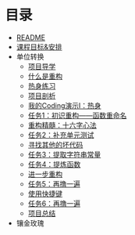 # 目录

* [README](README.md)
* [课程目标&安排](content/goals.md)
* 单位转换
  * [项目导学](content/units/index.md)
  * [什么是重构](content/units/1-what-is-refactoring.md)
  * [热身练习](content/units/2-coding-practice.md)
  * [项目剖析](content/units/3-project-analyse.md)
  * [我的Coding演示I：热身](content/units/4-example-i.md)
  * [任务1：初识重构——函数重命名](content/units/5-first-impression.md)
  * [重构精髓：十六字心法](content/units/6-refactor-secrets.md)
  * [任务2：补充单元测试](content/units/7-add-more-unit-tests.md)
  * [寻找其他的坏代码](content/units/8-find-other-bad-smells.md)
  * [任务3：提取字符串常量](content/units/9-refactorings-extract-constants.md)
  * [任务4：提炼函数](content/units/10-refactorings-extract-functions.md)
  * [进一步重构](content/units/11-example-ii.md)
  * [任务5：再撸一遍](content/units/12-practice-again.md)
  * [使用快捷键](content/units/13-example-iii-use-ide-shortcuts.md)
  * [任务6：再撸一遍](content/units/14-practice-again.md)
  * [项目总结](content/units/15-project-summary.md)
* 镶金玫瑰
